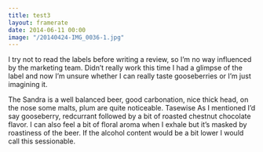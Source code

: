 ```yaml
---
title: test3
layout: framerate
date: 2014-06-11 00:00
image: "/20140424-IMG_0036-1.jpg"
---
```

I try not to read the labels before writing a review, so I’m no way influenced by the marketing team. Didn’t really work this time I had a glimpse of the label and now I’m unsure whether I can really taste gooseberries or I’m just imagining it.  

The Sandra is a well balanced beer, good carbonation, nice thick head, on the nose some malts, plum are quite noticeable. Tasewise As I mentioned I’d say gooseberry, redcurrant followed by a bit of roasted chestnut chocolate flavor. I can also feel a bit of floral aroma when I exhale but it’s masked by roastiness of the beer. If the alcohol content would be a bit lower I would call this sessionable.
